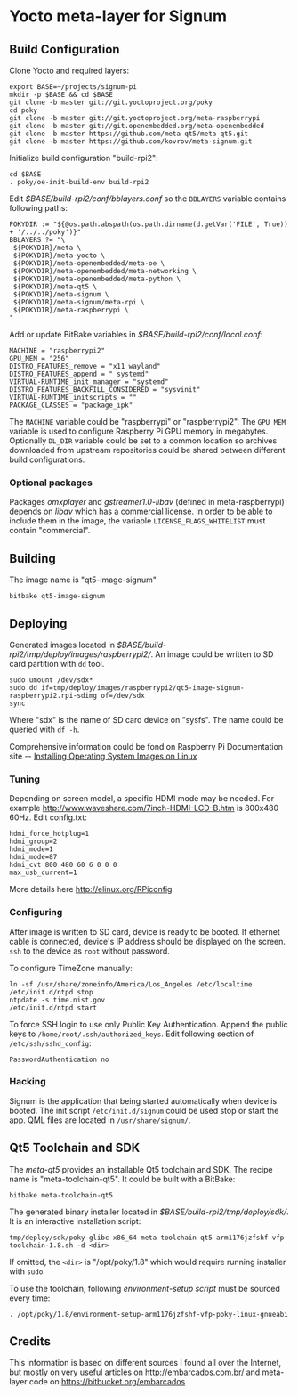 # Yocto meta-layer for Signum


## Build Configuration

Clone Yocto and required layers:

    export BASE=~/projects/signum-pi
    mkdir -p $BASE && cd $BASE
    git clone -b master git://git.yoctoproject.org/poky
    cd poky
    git clone -b master git://git.yoctoproject.org/meta-raspberrypi
    git clone -b master git://git.openembedded.org/meta-openembedded
    git clone -b master https://github.com/meta-qt5/meta-qt5.git
    git clone -b master https://github.com/kovrov/meta-signum.git

Initialize build configuration "build-rpi2":

    cd $BASE
    . poky/oe-init-build-env build-rpi2

Edit *$BASE/build-rpi2/conf/bblayers.conf* so the `BBLAYERS` variable contains following paths:

    POKYDIR := "${@os.path.abspath(os.path.dirname(d.getVar('FILE', True)) + '/../../poky')}"
    BBLAYERS ?= "\
     ${POKYDIR}/meta \
     ${POKYDIR}/meta-yocto \
     ${POKYDIR}/meta-openembedded/meta-oe \
     ${POKYDIR}/meta-openembedded/meta-networking \
     ${POKYDIR}/meta-openembedded/meta-python \
     ${POKYDIR}/meta-qt5 \
     ${POKYDIR}/meta-signum \
     ${POKYDIR}/meta-signum/meta-rpi \
     ${POKYDIR}/meta-raspberrypi \
    "

Add or update BitBake variables in *$BASE/build-rpi2/conf/local.conf*:

    MACHINE = "raspberrypi2"
    GPU_MEM = "256"
    DISTRO_FEATURES_remove = "x11 wayland"
    DISTRO_FEATURES_append = " systemd"
    VIRTUAL-RUNTIME_init_manager = "systemd"
    DISTRO_FEATURES_BACKFILL_CONSIDERED = "sysvinit"
    VIRTUAL-RUNTIME_initscripts = ""
    PACKAGE_CLASSES = "package_ipk"

The `MACHINE` variable could be "raspberrypi" or "raspberrypi2". The `GPU_MEM` variable is used to configure Raspberry Pi GPU memory in megabytes. Optionally `DL_DIR` variable could be set to a common location so archives downloaded from upstream repositories could be shared between different build configurations.

### Optional packages

Packages *omxplayer* and *gstreamer1.0-libav* (defined in meta-raspberrypi) depends on *libav* which has a commercial license. In order to be able to  include them in the image, the variable `LICENSE_FLAGS_WHITELIST` must contain "commercial".


## Building

The image name is "qt5-image-signum"

    bitbake qt5-image-signum


## Deploying

Generated images located in *$BASE/build-rpi2/tmp/deploy/images/raspberrypi2/*. An image could be written to SD card partition with `dd` tool.

    sudo umount /dev/sdx*
    sudo dd if=tmp/deploy/images/raspberrypi2/qt5-image-signum-raspberrypi2.rpi-sdimg of=/dev/sdx
    sync

Where "sdx" is the name of SD card device on "sysfs". The name could be queried with `df -h`.

Comprehensive information could be fond on Raspberry Pi Documentation site -- [Installing Operating System Images on Linux](https://www.raspberrypi.org/documentation/installation/installing-images/linux.md)

### Tuning

Depending on screen model, a specific HDMI mode may be needed. For example http://www.waveshare.com/7inch-HDMI-LCD-B.htm is 800x480 60Hz. Edit config.txt:

    hdmi_force_hotplug=1
    hdmi_group=2
    hdmi_mode=1
    hdmi_mode=87
    hdmi_cvt 800 480 60 6 0 0 0
    max_usb_current=1

More details here http://elinux.org/RPiconfig


### Configuring

After image is written to SD card, device is ready to be booted. If ethernet cable is connected, device's IP address should be displayed on the screen. `ssh` to the device as `root` without password.

To configure TimeZone manually:

    ln -sf /usr/share/zoneinfo/America/Los_Angeles /etc/localtime
    /etc/init.d/ntpd stop
    ntpdate -s time.nist.gov
    /etc/init.d/ntpd start

To force SSH login to use only Public Key Authentication. Append the public keys to `/home/root/.ssh/authorized_keys`. Edit following section of `/etc/ssh/sshd_config`: 

    PasswordAuthentication no

### Hacking

Signum is the application that being started automatically when device is booted. The init script `/etc/init.d/signum` could be used stop or start the app. QML files are located in `/usr/share/signum/`.


## Qt5 Toolchain and SDK

The *meta-qt5* provides an installable Qt5 toolchain and SDK. The recipe name is "meta-toolchain-qt5". It could be built with a BitBake:

    bitbake meta-toolchain-qt5

The generated binary installer located in *$BASE/build-rpi2/tmp/deploy/sdk/*. It is an interactive installation script:

    tmp/deploy/sdk/poky-glibc-x86_64-meta-toolchain-qt5-arm1176jzfshf-vfp-toolchain-1.8.sh -d <dir>

If omitted, the `<dir>` is "/opt/poky/1.8" which would require running installer with `sudo`.

To use the toolchain, following *environment-setup script* must be sourced every time:

    . /opt/poky/1.8/environment-setup-arm1176jzfshf-vfp-poky-linux-gnueabi

## Credits

This information is based on different sources I found all over the Internet, but mostly on very useful articles on http://embarcados.com.br/ and meta-layer code on https://bitbucket.org/embarcados
